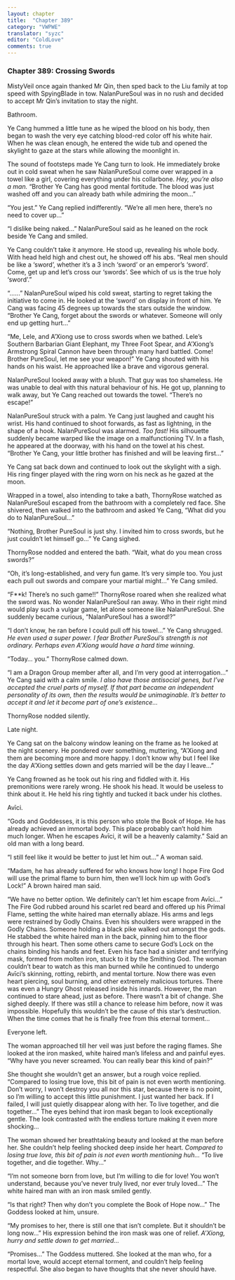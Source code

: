```yaml
---
layout: chapter
title:  "Chapter 389"
category: "VWPWE"
translator: "syzc"
editor: "ColdLove"
comments: true
---
```


### Chapter 389: Crossing Swords

MistyVeil once again thanked Mr Qin, then sped back to the Liu family at top speed with SpyingBlade in tow. NalanPureSoul was in no rush and decided to accept Mr Qin’s invitation to stay the night.

Bathroom.

Ye Cang hummed a little tune as he wiped the blood on his body, then began to wash the very eye catching blood-red color off his white hair. When he was clean enough, he entered the wide tub and opened the skylight to gaze at the stars while allowing the moonlight in.

The sound of footsteps made Ye Cang turn to look. He immediately broke out in cold sweat when he saw NalanPureSoul come over wrapped in a towel like a girl, covering everything under his collarbone. *Hey, you’re also a man.*
“Brother Ye Cang has good mental fortitude. The blood was just washed off and you can already bath while admiring the moon...”

“You jest.” Ye Cang replied indifferently. “We’re all men here, there’s no need to cover up...”

“I dislike being naked...” NalanPureSoul said as he leaned on the rock beside Ye Cang and smiled.

Ye Cang couldn’t take it anymore. He stood up, revealing his whole body. With head held high and chest out, he showed off his abs. “Real men should be like a ‘sword’, whether it’s a 3 inch ‘sword’ or an emperor’s ‘sword’. Come, get up and let’s cross our ‘swords’. See which of us is the true holy ‘sword’.”

“......” NalanPureSoul wiped his cold sweat, starting to regret taking the initiative to come in. He looked at the ‘sword’ on display in front of him. Ye Cang was facing 45 degrees up towards the stars outside the window. “Brother Ye Cang, forget about the swords or whatever. Someone will only end up getting hurt...”

“Me, Lele, and A’Xiong use to cross swords when we bathed. Lele’s Southern Barbarian Giant Elephant, my Three Foot Spear, and A’Xiong’s Armstrong Spiral Cannon have been through many hard battled. Come! Brother PureSoul, let me see your weapon!” Ye Cang shouted with his hands on his waist. He approached like a brave and vigorous general.

NalanPureSoul looked away with a blush. That guy was too shameless. He was unable to deal with this natural behaviour of his. He got up, planning to walk away, but Ye Cang reached out towards the towel. “There’s no escape!”

NalanPureSoul struck with a palm. Ye Cang just laughed and caught his wrist. His hand continued to shoot forwards, as fast as lightning, in the shape of a hook. NalanPureSoul was alarmed. *Too fast!* His silhouette suddenly became warped like the image on a malfunctioning TV. In a flash, he appeared at the doorway, with his hand on the towel at his chest. “Brother Ye Cang, your little brother has finished and will be leaving first...”

Ye Cang sat back down and continued to look out the skylight with a sigh. His ring finger played with the ring worn on his neck as he gazed at the moon.

Wrapped in a towel, also intending to take a bath, ThornyRose watched as NalanPureSoul escaped from the bathroom with a completely red face. She shivered, then walked into the bathroom and asked Ye Cang, “What did you do to NalanPureSoul...”

“Nothing, Brother PureSoul is just shy. I invited him to cross swords, but he just couldn’t let himself go...” Ye Cang sighed.

ThornyRose nodded and entered the bath. “Wait, what do you mean cross swords?”

“Oh, it’s long-established, and very fun game. It’s very simple too. You just each pull out swords and compare your martial might...” Ye Cang smiled.

“F\*\*k! There’s no such game!!” ThornyRose roared when she realized what the sword was. No wonder NalanPureSoul ran away. Who in their right mind would play such a vulgar game, let alone someone like NalanPureSoul. She suddenly became curious, “NalanPureSoul has a sword!?”

“I don’t know, he ran before I could pull off his towel...” Ye Cang shrugged. *He even used a super power. I fear Brother PureSoul’s strength is not ordinary. Perhaps even A’Xiong would have a hard time winning.*

“Today… you.” ThornyRose calmed down.

“I am a Dragon Group member after all, and I’m very good at interrogation...” Ye Cang said with a calm smile. *I also have those antisocial genes, but I’ve accepted the cruel parts of myself. If that part became an independent personality of its own, then the results would be unimaginable. It’s better to accept it and let it become part of one’s existence...*

ThornyRose nodded silently.

Late night.

Ye Cang sat on the balcony window leaning on the frame as he looked at the night scenery. He pondered over something, muttering, “A’Xiong and them are becoming more and more happy. I don’t know why but I feel like the day A’Xiong settles down and gets married will be the day I leave...”

Ye Cang frowned as he took out his ring and fiddled with it. His premonitions were rarely wrong. He shook his head. It would be useless to think about it. He held his ring tightly and tucked it back under his clothes.

Avīci.

“Gods and Goddesses, it is this person who stole the Book of Hope. He has already achieved an immortal body. This place probably can’t hold him much longer. When he escapes Avīci, it will be a heavenly calamity.” Said an old man with a long beard.

“I still feel like it would be better to just let him out...” A woman said.

“Madam, he has already suffered for who knows how long! I hope Fire God will use the primal flame to burn him, then we’ll lock him up with God’s Lock!” A brown haired man said.

“We have no better option. We definitely can’t let him escape from Avīci...” The Fire God rubbed around his scarlet red beard and offered up his Primal Flame, setting the white haired man eternally ablaze. His arms and legs were restrained by Godly Chains. Even his shoulders were wrapped in the Godly Chains. Someone holding a black pike walked out amongst the gods. He stabbed the white haired man in the back, pinning him to the floor through his heart. Then some others came to secure God’s Lock on the chains binding his hands and feet. Even his face had a sinister and terrifying mask, formed from molten iron, stuck to it by the Smithing God. The woman couldn’t bear to watch as this man burned while he continued to undergo Avīci’s skinning, rotting, rebirth, and mental torture. Now there was even heart piercing, soul burning, and other extremely malicious tortures. There was even a Hungry Ghost released inside his innards. However, the man continued to stare ahead, just as before. There wasn’t a bit of change. She sighed deeply. If there was still a chance to release him before, now it was impossible. Hopefully this wouldn’t be the cause of this star’s destruction. When the time comes that he is finally free from this eternal torment...

Everyone left.

The woman approached till her veil was just before the raging flames. She looked at the iron masked, white haired man’s lifeless and and painful eyes. “Why have you never screamed. You can really bear this kind of pain?”

She thought she wouldn’t get an answer, but a rough voice replied. “Compared to losing true love, this bit of pain is not even worth mentioning. Don’t worry, I won’t destroy you all nor this star, because there is no point, so I’m willing to accept this little punishment. I just wanted her back. If I failed, I will just quietly disappear along with her. To live together, and die together...” The eyes behind that iron mask began to look exceptionally gentle. The look contrasted with the endless torture making it even more shocking...

The woman showed her breathtaking beauty and looked at the man before her. She couldn’t help feeling shocked deep inside her heart. *Compared to losing true love, this bit of pain is not even worth mentioning huh...* “To live together, and die together. Why...”

“I’m not someone born from love, but I’m willing to die for love! You won’t understand, because you’ve never truly lived, nor ever truly loved...” The white haired man with an iron mask smiled gently.

“Is that right? Then why don’t you complete the Book of Hope now...” The Goddess looked at him, unsure.

“My promises to her, there is still one that isn’t complete. But it shouldn’t be long now...” His expression behind the iron mask was one of relief. *A’Xiong, hurry and settle down to get married...*

“Promises...” The Goddess muttered. She looked at the man who, for a mortal love, would accept eternal torment, and couldn’t help feeling respectful. She also began to have thoughts that she never should have.
